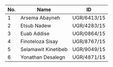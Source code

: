 | No. | Name                 | ID            |
|-----|----------------------|----------------|
| 1   | Arsema Abayneh       | UGR/6413/15    |
| 2   | Etsub Nadew          | UGR/4283/15    |
| 3   | Euab Addise          | UGR/0864/15    |
| 4   | Finoteloza Sisay     | UGR/8767/15    |
| 5   | Selamawit Kinetibeb  | UGR/9049/15    |
| 6  | Yonathan Desalegn  | UGR/4871/15    |
